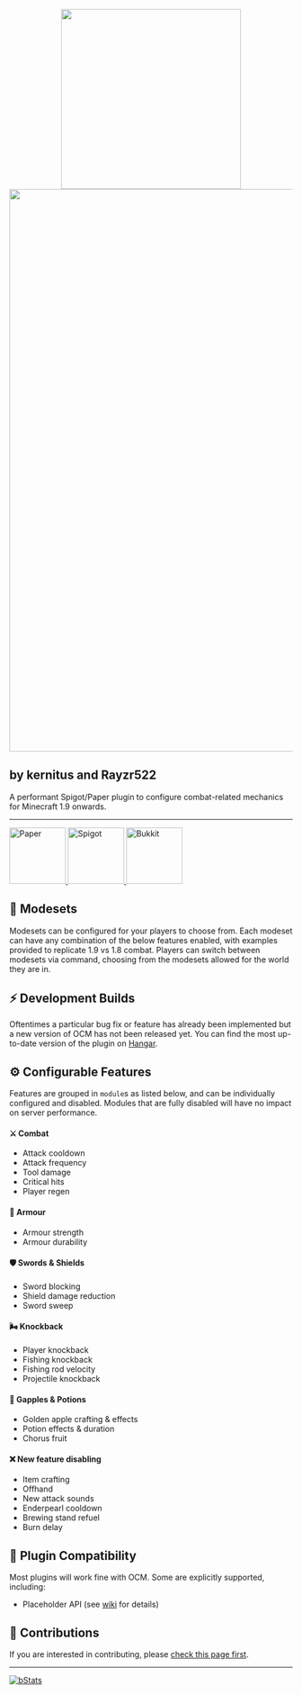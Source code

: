<!--
     This Source Code Form is subject to the terms of the Mozilla Public
     License, v. 2.0. If a copy of the MPL was not distributed with this
     file, You can obtain one at https://mozilla.org/MPL/2.0/.
-->

<p align="center">
<img src="res/ocm-icon.png" width=320>
<img src="res/ocm-banner.png" width=1000>
</p>

## by kernitus and Rayzr522
A performant Spigot/Paper plugin to configure combat-related mechanics for Minecraft 1.9 onwards.

<hr/>

<a href="https://hangar.papermc.io/kernitus/OldCombatMechanics">
    <img src="res/paper.png" alt="Paper" height="100">
</a>
<a href="https://www.spigotmc.org/resources/19510/">
    <img src="res/spigot.png" alt="Spigot" height="100">
</a>
<a href="https://dev.bukkit.org/projects/oldcombatmechanics">
    <img src="res/bukkit.png" alt="Bukkit" height="100">
</a>

## 🧰 Modesets
Modesets can be configured for your players to choose from. Each modeset can have any combination of the below features enabled, with examples provided to replicate 1.9 vs 1.8 combat. Players can switch between modesets via command, choosing from the modesets allowed for the world they are in.

## ⚡ Development Builds
Oftentimes a particular bug fix or feature has already been implemented but a new version of OCM has not been released yet. You can find the most up-to-date version of the plugin on [Hangar](https://hangar.papermc.io/kernitus/OldCombatMechanics/versions?channel=Snapshot&platform=PAPER).

## ⚙ Configurable Features
Features are grouped in `module`s as listed below, and can be individually configured and disabled. Modules that are fully disabled will have no impact on server performance.

#### ⚔ Combat
- Attack cooldown
- Attack frequency
- Tool damage
- Critical hits
- Player regen

#### 🤺 Armour
- Armour strength
- Armour durability

#### 🛡 Swords & Shields
- Sword blocking
- Shield damage reduction
- Sword sweep

#### 🌬 Knockback
- Player knockback
- Fishing knockback
- Fishing rod velocity
- Projectile knockback

#### 🧙 Gapples & Potions
- Golden apple crafting & effects
- Potion effects & duration
- Chorus fruit

#### ❌ New feature disabling
- Item crafting
- Offhand
- New attack sounds
- Enderpearl cooldown
- Brewing stand refuel
- Burn delay

## 🔌 Plugin Compatibility
Most plugins will work fine with OCM. Some are explicitly supported, including:
- Placeholder API (see [wiki](https://github.com/kernitus/BukkitOldCombatMechanics/wiki/PlaceholderAPI) for details)

## 🤝 Contributions

If you are interested in contributing, please [check this page first](.github/CONTRIBUTING.md).
<hr/>


<a href="https://bstats.org/plugin/bukkit/OldCombatMechanics">
    <img src="https://bstats.org/signatures/bukkit/OldCombatMechanics.svg" alt="bStats">
</a>

